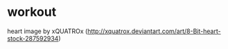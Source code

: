 # workout

heart image by xQUATROx (http://xquatrox.deviantart.com/art/8-Bit-heart-stock-287592934)
